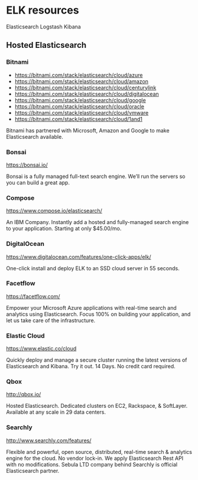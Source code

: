 # ELK resources

Elasticsearch Logstash Kibana

## Hosted Elasticsearch

### Bitnami

* <https://bitnami.com/stack/elasticsearch/cloud/azure>
* <https://bitnami.com/stack/elasticsearch/cloud/amazon>
* <https://bitnami.com/stack/elasticsearch/cloud/centurylink>
* <https://bitnami.com/stack/elasticsearch/cloud/digitalocean>
* <https://bitnami.com/stack/elasticsearch/cloud/google>
* <https://bitnami.com/stack/elasticsearch/cloud/oracle>
* <https://bitnami.com/stack/elasticsearch/cloud/vmware>
* <https://bitnami.com/stack/elasticsearch/cloud/1and1>


Bitnami has partnered with Microsoft, Amazon and Google to make Elasticsearch available.

### Bonsai

<https://bonsai.io/>

Bonsai is a fully managed full-text search engine. We’ll run the servers so you can build a great app.

### Compose

<https://www.compose.io/elasticsearch/>

An IBM Company. Instantly add a hosted and fully-managed search engine to your application. Starting at only $45.00/mo.

### DigitalOcean

<https://www.digitalocean.com/features/one-click-apps/elk/>

One-click install and deploy ELK to an SSD cloud server in 55 seconds.

### Facetflow

<https://facetflow.com/>

Empower your Microsoft Azure applications with real-time search and analytics using Elasticsearch. Focus 100% on building your application, and let us take care of the infrastructure.

### Elastic Cloud

<https://www.elastic.co/cloud>

Quickly deploy and manage a secure cluster running the latest versions of Elasticsearch and Kibana. Try it out. 14 Days. No credit card required.

### Qbox

<http://qbox.io/>

Hosted Elasticsearch. Dedicated clusters on EC2, Rackspace, & SoftLayer. Available at any scale in 29 data centers.

### Searchly

<http://www.searchly.com/features/>

Flexible and powerful, open source, distributed, real-time search & analytics engine for the cloud. No vendor lock-in. We apply Elasticsearch Rest API with no modifications. Sebula LTD company behind Searchly is official Elasticsearch partner.

